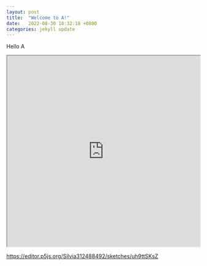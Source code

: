 ```yaml
---
layout: post
title:  "Welcome to A!"
date:   2022-08-30 18:32:18 +0800
categories: jekyll update
---
```

Hello A

<iframe src="https://editor.p5js.org/Silvia312488492/full/uh9ttSKsZ" width="100%" height="500"></iframe>

<https://editor.p5js.org/Silvia312488492/sketches/uh9ttSKsZ>

[jekyll-docs]: https://jekyllrb.com/docs/home
[jekyll-gh]:   https://github.com/jekyll/jekyll
[jekyll-talk]: https://talk.jekyllrb.com/
